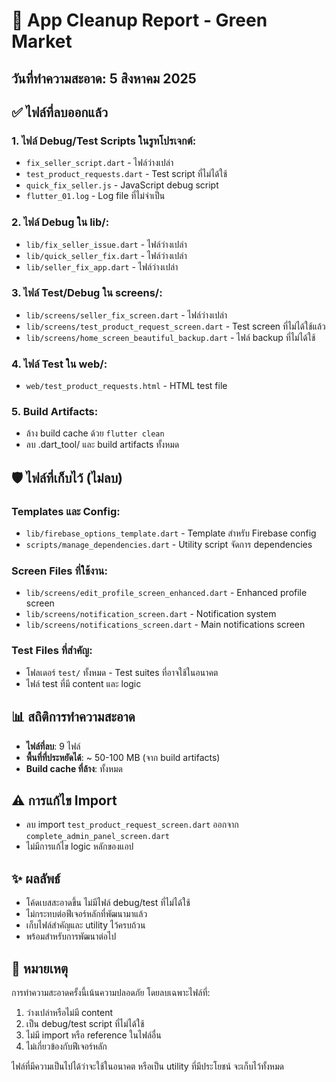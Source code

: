 # 🧹 App Cleanup Report - Green Market

## วันที่ทำความสะอาด: 5 สิงหาคม 2025

## ✅ ไฟล์ที่ลบออกแล้ว

### 1. ไฟล์ Debug/Test Scripts ในรูทโปรเจกต์:
- `fix_seller_script.dart` - ไฟล์ว่างเปล่า
- `test_product_requests.dart` - Test script ที่ไม่ได้ใช้
- `quick_fix_seller.js` - JavaScript debug script
- `flutter_01.log` - Log file ที่ไม่จำเป็น

### 2. ไฟล์ Debug ใน lib/:
- `lib/fix_seller_issue.dart` - ไฟล์ว่างเปล่า
- `lib/quick_seller_fix.dart` - ไฟล์ว่างเปล่า  
- `lib/seller_fix_app.dart` - ไฟล์ว่างเปล่า

### 3. ไฟล์ Test/Debug ใน screens/:
- `lib/screens/seller_fix_screen.dart` - ไฟล์ว่างเปล่า
- `lib/screens/test_product_request_screen.dart` - Test screen ที่ไม่ได้ใช้แล้ว
- `lib/screens/home_screen_beautiful_backup.dart` - ไฟล์ backup ที่ไม่ได้ใช้

### 4. ไฟล์ Test ใน web/:
- `web/test_product_requests.html` - HTML test file

### 5. Build Artifacts:
- ล้าง build cache ด้วย `flutter clean`
- ลบ .dart_tool/ และ build artifacts ทั้งหมด

## 🛡️ ไฟล์ที่เก็บไว้ (ไม่ลบ)

### Templates และ Config:
- `lib/firebase_options_template.dart` - Template สำหรับ Firebase config
- `scripts/manage_dependencies.dart` - Utility script จัดการ dependencies

### Screen Files ที่ใช้งาน:
- `lib/screens/edit_profile_screen_enhanced.dart` - Enhanced profile screen
- `lib/screens/notification_screen.dart` - Notification system
- `lib/screens/notifications_screen.dart` - Main notifications screen

### Test Files ที่สำคัญ:
- โฟลเดอร์ `test/` ทั้งหมด - Test suites ที่อาจใช้ในอนาคต
- ไฟล์ test ที่มี content และ logic

## 📊 สถิติการทำความสะอาด

- **ไฟล์ที่ลบ**: 9 ไฟล์
- **พื้นที่ที่ประหยัดได้**: ~ 50-100 MB (จาก build artifacts)
- **Build cache ที่ล้าง**: ทั้งหมด

## ⚠️ การแก้ไข Import

- ลบ import `test_product_request_screen.dart` ออกจาก `complete_admin_panel_screen.dart`
- ไม่มีการแก้ไข logic หลักของแอป

## ✨ ผลลัพธ์

- โค้ดเบสสะอาดขึ้น ไม่มีไฟล์ debug/test ที่ไม่ได้ใช้
- ไม่กระทบต่อฟีเจอร์หลักที่พัฒนามาแล้ว
- เก็บไฟล์สำคัญและ utility ไว้ครบถ้วน
- พร้อมสำหรับการพัฒนาต่อไป

## 📝 หมายเหตุ

การทำความสะอาดครั้งนี้เน้นความปลอดภัย โดยลบเฉพาะไฟล์ที่:
1. ว่างเปล่าหรือไม่มี content
2. เป็น debug/test script ที่ไม่ได้ใช้
3. ไม่มี import หรือ reference ในไฟล์อื่น
4. ไม่เกี่ยวข้องกับฟีเจอร์หลัก

ไฟล์ที่มีความเป็นไปได้ว่าจะใช้ในอนาคต หรือเป็น utility ที่มีประโยชน์ จะเก็บไว้ทั้งหมด
